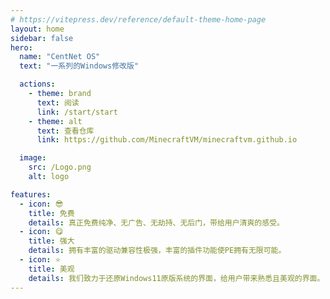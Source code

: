 ```yaml
---
# https://vitepress.dev/reference/default-theme-home-page
layout: home
sidebar: false
hero:
  name: "CentNet OS"
  text: "一系列的Windows修改版"

  actions:
    - theme: brand
      text: 阅读
      link: /start/start
    - theme: alt
      text: 查看仓库
      link: https://github.com/MinecraftVM/minecraftvm.github.io

  image:
    src: /Logo.png
    alt: logo

features:
  - icon: 😎
    title: 免费
    details: 真正免费纯净、无广告、无劫持、无后门，带给用户清爽的感受。
  - icon: 😋
    title: 强大
    details: 拥有丰富的驱动兼容性极强，丰富的插件功能使PE拥有无限可能。
  - icon: ⭐
    title: 美观
    details: 我们致力于还原Windows11原版系统的界面，给用户带来熟悉且美观的界面。
---
```

